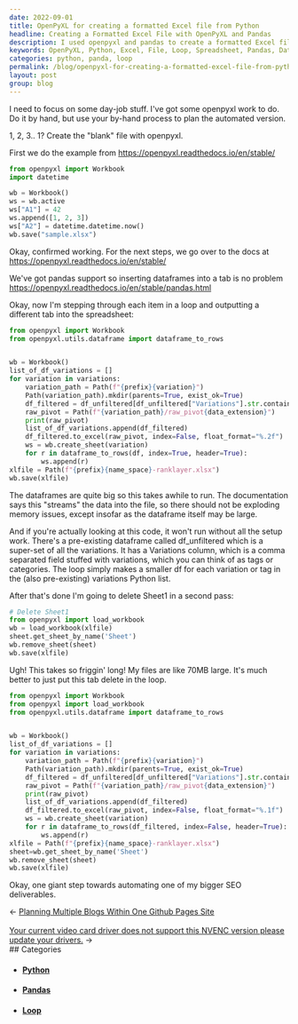 ```yaml
---
date: 2022-09-01
title: OpenPyXL for creating a formatted Excel file from Python
headline: Creating a Formatted Excel File with OpenPyXL and Pandas
description: I used openpyxl and pandas to create a formatted Excel file from Python. I stepped through each item in a loop and outputted a different tab into the spreadsheet, and then finished the task by deleting. Read my blog post to find out how I did it!
keywords: OpenPyXL, Python, Excel, File, Loop, Spreadsheet, Pandas, Dataframes, Documentation, Delete
categories: python, panda, loop
permalink: /blog/openpyxl-for-creating-a-formatted-excel-file-from-python/
layout: post
group: blog
---
```



I need to focus on some day-job stuff. I've got some openpyxl work to do. Do it
by hand, but use your by-hand process to plan the automated version.

1, 2, 3.. 1? Create the "blank" file with openpyxl.

First we do the example from https://openpyxl.readthedocs.io/en/stable/

```python
from openpyxl import Workbook
import datetime

wb = Workbook()
ws = wb.active
ws["A1"] = 42
ws.append([1, 2, 3])
ws["A2"] = datetime.datetime.now()
wb.save("sample.xlsx")
```

Okay, confirmed working. For the next steps, we go over to the docs at
https://openpyxl.readthedocs.io/en/stable/

We've got pandas support so inserting dataframes into a tab is no problem
https://openpyxl.readthedocs.io/en/stable/pandas.html

Okay, now I'm stepping through each item in a loop and outputting a different
tab into the spreadsheet:

```python
from openpyxl import Workbook
from openpyxl.utils.dataframe import dataframe_to_rows


wb = Workbook()
list_of_df_variations = []
for variation in variations:
    variation_path = Path(f"{prefix}{variation}")
    Path(variation_path).mkdir(parents=True, exist_ok=True)
    df_filtered = df_unfiltered[df_unfiltered["Variations"].str.contains(variation)]
    raw_pivot = Path(f"{variation_path}/raw_pivot{data_extension}")
    print(raw_pivot)
    list_of_df_variations.append(df_filtered)
    df_filtered.to_excel(raw_pivot, index=False, float_format="%.2f")
    ws = wb.create_sheet(variation)
    for r in dataframe_to_rows(df, index=True, header=True):
        ws.append(r)
xlfile = Path(f"{prefix}{name_space}-ranklayer.xlsx")
wb.save(xlfile)
```

The dataframes are quite big so this takes awhile to run. The documentation
says this "streams" the data into the file, so there should not be exploding
memory issues, except insofar as the dataframe itself may be large.

And if you're actually looking at this code, it won't run without all the setup
work. There's a pre-existing dataframe called df_unfiltered which is a
super-set of all the variations. It has a Variations column, which is a comma
separated field stuffed with variations, which you can think of as tags or
categories. The loop simply makes a smaller df for each variation or tag in the
(also pre-existing) variations Python list.

After that's done I'm going to delete Sheet1 in a second pass:

```python
# Delete Sheet1
from openpyxl import load_workbook
wb = load_workbook(xlfile)
sheet.get_sheet_by_name('Sheet')
wb.remove_sheet(sheet)
wb.save(xlfile)
```

Ugh! This takes so friggin' long! My files are like 70MB large. It's much
better to just put this tab delete in the loop.

```python
from openpyxl import Workbook
from openpyxl import load_workbook
from openpyxl.utils.dataframe import dataframe_to_rows


wb = Workbook()
list_of_df_variations = []
for variation in variations:
    variation_path = Path(f"{prefix}{variation}")
    Path(variation_path).mkdir(parents=True, exist_ok=True)
    df_filtered = df_unfiltered[df_unfiltered["Variations"].str.contains(variation)]
    raw_pivot = Path(f"{variation_path}/raw_pivot{data_extension}")
    print(raw_pivot)
    list_of_df_variations.append(df_filtered)
    df_filtered.to_excel(raw_pivot, index=False, float_format="%.1f")
    ws = wb.create_sheet(variation)
    for r in dataframe_to_rows(df_filtered, index=False, header=True):
        ws.append(r)
xlfile = Path(f"{prefix}{name_space}-ranklayer.xlsx")
sheet=wb.get_sheet_by_name('Sheet')
wb.remove_sheet(sheet)
wb.save(xlfile)
```

Okay, one giant step towards automating one of my bigger SEO deliverables.


<div class="arrow-links"><div class="post-nav-prev"><span class="arrow">&larr;&nbsp;</span><a href="/blog/planning-multiple-blogs-within-one-github-pages-site/">Planning Multiple Blogs Within One Github Pages Site</a></div> &nbsp; <div class="post-nav-next"><a href="/blog/your-current-video-card-driver-does-not-support-this-nvenc-version-please-update-your-drivers/">Your current video card driver does not support this NVENC version please update your drivers.</a><span class="arrow">&nbsp;&rarr;</span></div></div>
## Categories

<ul>
<li><h4><a href='/python/'>Python</a></h4></li>
<li><h4><a href='/panda/'>Pandas</a></h4></li>
<li><h4><a href='/loop/'>Loop</a></h4></li></ul>